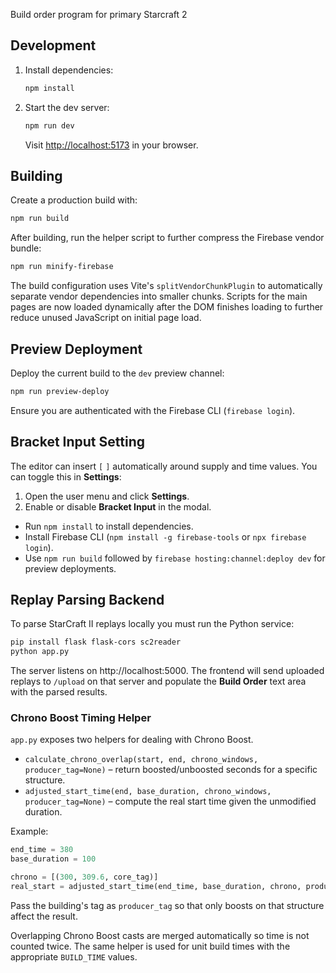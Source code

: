 
Build order program for primary Starcraft 2

## Development

1. Install dependencies:
   ```bash
   npm install
   ```
2. Start the dev server:
   ```bash
   npm run dev
   ```
   Visit <http://localhost:5173> in your browser.

## Building

Create a production build with:

```bash
npm run build
```


After building, run the helper script to further compress the Firebase vendor
bundle:

```bash
npm run minify-firebase
```


The build configuration uses Vite's `splitVendorChunkPlugin` to automatically
separate vendor dependencies into smaller chunks. Scripts for the main pages are
now loaded dynamically after the DOM finishes loading to further reduce unused
JavaScript on initial page load.

## Preview Deployment

Deploy the current build to the `dev` preview channel:

```bash
npm run preview-deploy
```

Ensure you are authenticated with the Firebase CLI (`firebase login`).

## Bracket Input Setting

The editor can insert `[` `]` automatically around supply and time values. You
can toggle this in **Settings**:

1. Open the user menu and click **Settings**.
2. Enable or disable **Bracket Input** in the modal.

* Run `npm install` to install dependencies.
* Install Firebase CLI (`npm install -g firebase-tools` or `npx firebase login`).
* Use `npm run build` followed by `firebase hosting:channel:deploy dev` for preview deployments.

## Replay Parsing Backend

To parse StarCraft II replays locally you must run the Python service:

```bash
pip install flask flask-cors sc2reader
python app.py
```

The server listens on http://localhost:5000. The frontend will send uploaded
replays to `/upload` on that server and populate the **Build Order** text area
with the parsed results.

### Chrono Boost Timing Helper

`app.py` exposes two helpers for dealing with Chrono Boost.

* `calculate_chrono_overlap(start, end, chrono_windows, producer_tag=None)` –
  return boosted/unboosted seconds for a specific structure.
* `adjusted_start_time(end, base_duration, chrono_windows, producer_tag=None)` –
  compute the real start time given the unmodified duration.

Example:

```python
end_time = 380
base_duration = 100

chrono = [(300, 309.6, core_tag)]
real_start = adjusted_start_time(end_time, base_duration, chrono, producer_tag=core_tag)
```

Pass the building's tag as ``producer_tag`` so that only boosts on that structure
affect the result.

Overlapping Chrono Boost casts are merged automatically so time is not counted
twice.  The same helper is used for unit build times with the appropriate
`BUILD_TIME` values.

